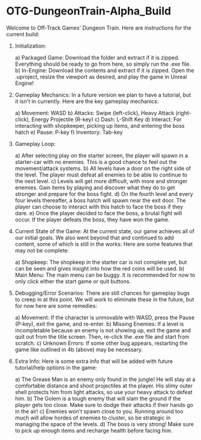 # OTG-DungeonTrain-Alpha_Build

Welcome to Off-Track Games' Dungeon Train. Here are instructions for the current build:

1) Initialization: 

	a) Packaged Game: Download the folder and extract if it is zipped. Everything should be ready to go from here, so simply run the .exe file.
	b) In-Engine: Download the contents and extract if it is zipped. Open the .uproject, resize the viewport as desired, and play the game in Unreal Engine!

2) Gameplay Mechanics: In a future version we plan to have a tutorial, but it isn't in currently. Here are the key gameplay mechanics:

	a) Movement: WASD
	b) Attacks: Swipe (left-click), Heavy Attack (right-click), Energy Projectile (R-key)
	c) Dash: L-Shift Key
	d) Interact: For interacting with shopkeeper, picking up items, and entering the boss hatch
	e) Pause: P-key
	f) Inventory: Tab-key

3) Gameplay Loop:

	a) After selecting play on the starter screen, the player will spawn in a starter-car with no enemies. This is a good chance to feel out the movement/attack systems.
	b) All levels have a door on the right side of the level. The player must defeat all enemies to be able to continue to the next level.
	c) Levels will get more difficult, with more and stronger enemies. Gain items by playing and discover what they do to get stronger and prepare for the boss fight.
	d) On the fourth level and every four levels thereafter, a boss hatch will spawn near the exit door. The player can choose to interact with this hatch to face the boss if they dare.
	e) Once the player decided to face the boss, a brutal fight will occur. If the player defeats the boss, they have won the game.

4) Current State of the Game: At the current state, our game achieves all of our initial goals. We also went beyond that and continued to add content, some of which is still in the works: Here are some features that may not be complete:

	a) Shopkeep: The shopkeep in the starter car is not complete yet, but can be seen and gives insight into how the red coins will be used.
	b) Main Menu: The main menu can be buggy. It is recommended for now to only click either the start game or quit buttons.

5) Debugging/Error Scenarios: There are still chances for gameplay bugs to creep in at this point. We will work to eliminate these in the future, but for now here are some remedies:

	a) Movement: If the character is unmovable with WASD, press the Pause (P-key), exit the game, and re-enter.
	b) Missing Enemies: If a level is incompletable because an enemy is not showing up, exit the game and quit out from the title screen. Then, re-click the .exe file and start from scratch.
	c) Unknown Errors: If some other bug appears, restarting the game like outlined in 4b (above) may be necessary. 

6) Extra Info: Here is some extra info that will be added with future tutorial/help options in the game:

	a) The Grease Man is an enemy only found in the jungle! He will stay at a comfortable distance and shoot projectiles at the player. His slimy outer shell protects him from light attacks, so use your heavy attack to defeat him.
	b) The Golem is a tough enemy that will slam the ground if the player gets too close. Make sure to dodge their attacks if their hands go in the air!
	c) Enemies won't spawn close to you. Running around too much will allow hordes of enemies to cluster, so be strategic in managing the space of the levels.
	d) The boss is very strong! Make sure to pick up enough items and recharge health before facing him.
